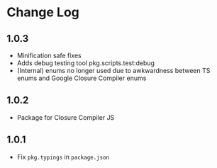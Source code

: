 # Change Log

## 1.0.3

- Minification safe fixes
- Adds debug testing tool pkg.scripts.test:debug
- (Internal) enums no longer used due to awkwardness between TS enums and Google Closure Compiler enums

## 1.0.2

- Package for Closure Compiler JS

## 1.0.1

- Fix `pkg.typings` in `package.json`
